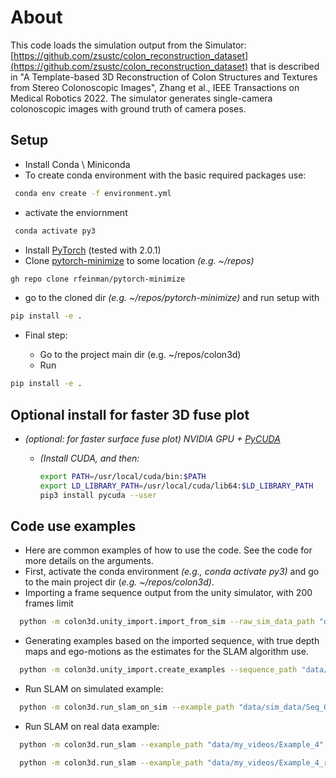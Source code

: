 # About

This code loads the simulation output from the Simulator:  [https://github.com/zsustc/colon_reconstruction_dataset](https://github.com/zsustc/colon_reconstruction_dataset)
that is described in "A Template-based 3D Reconstruction of Colon Structures and Textures from Stereo Colonoscopic Images", Zhang et al., IEEE Transactions on Medical Robotics  2022.
The simulator generates single-camera colonoscopic images with ground truth of camera poses.

## Setup

* Install Conda \ Miniconda
* To create conda environment with the basic required packages use:

```bash
 conda env create -f environment.yml
```

* activate the enviornment

```bash
 conda activate py3
```

* Install [PyTorch](https://pytorch.org/get-started/locally/)  (tested with 2.0.1)
* Clone [pytorch-minimize](https://github.com/rfeinman/pytorch-minimize) to some location *(e.g. ~/repos)*

```bash
gh repo clone rfeinman/pytorch-minimize
```

* go to the cloned dir *(e.g. ~/repos/pytorch-minimize)* and run setup with

```bash
pip install -e .
```

* Final step:

  * Go to the project main dir (e.g. ~/repos/colon3d)
  * Run

```bash
pip install -e .
```

## Optional install for faster 3D fuse plot

* *(optional: for faster surface fuse plot) NVIDIA GPU + [PyCUDA](https://documen.tician.de/pycuda/)*

  * *(Install CUDA, and then:*

    ```bash
    export PATH=/usr/local/cuda/bin:$PATH
    export LD_LIBRARY_PATH=/usr/local/cuda/lib64:$LD_LIBRARY_PATH
    pip3 install pycuda --user
    ```

## Code use examples

* Here are common examples of how to use the code. See the code for more details on the arguments.
* First, activate the conda environment *(e.g., conda activate py3)* and go to the main project dir (*e.g. ~/repos/colon3d)*.
* Importing a frame sequence output from the unity simulator, with 200 frames limit

```bash
  python -m colon3d.unity_import.import_from_sim --raw_sim_data_path "data/raw_sim_data/Seq_00009" --path_to_save_sequence "data/sim_data/Seq_00009_short" --limit_n_frames 200
```

* Generating examples based on the imported sequence, with true depth maps and ego-motions as the estimates for the SLAM algorithm use.

```bash
  python -m colon3d.unity_import.create_examples --sequence_path "data/sim_data/Seq_00009_short" --n_examples 1 --depth_noise_std_mm 0 --cam_motion_loc_std_mm 0 --cam_motion_rot_std_deg 0
```

* Run SLAM on simulated example:

```bash
  python -m colon3d.run_slam_on_sim --example_path "data/sim_data/Seq_00009_short/Examples/0000" --save_path "data/sim_data/Seq_00009_short/Examples/0000/results" --alg_fov_ratio 0.95
```

* Run SLAM on real data example:

```bash
  python -m colon3d.run_slam --example_path "data/my_videos/Example_4" --save_path  "data/my_videos/Example_4/results" --alg_fov_ratio 0.8 --n_frames_lim 0
```

```bash
  python -m colon3d.run_slam --example_path "data/my_videos/Example_4_rotV2" --save_path  "data/my_videos/Example_4_rotV2/results" --alg_fov_ratio 0.8 --n_frames_lim 0
```

